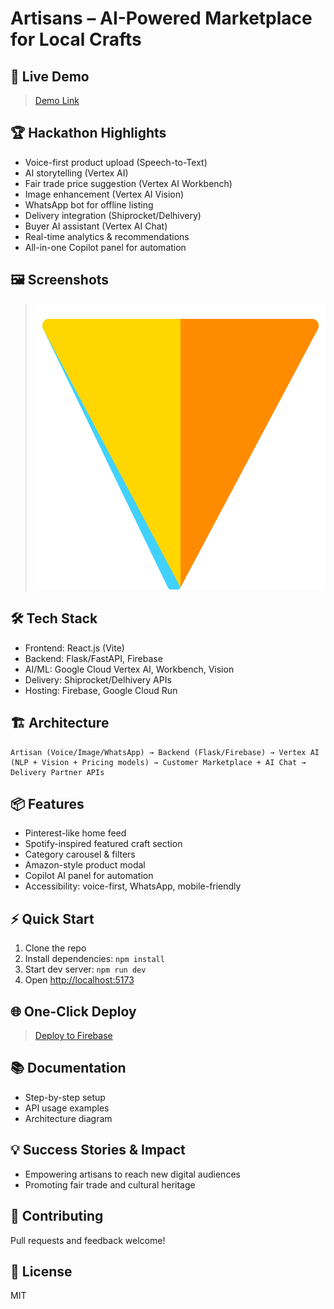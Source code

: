 # Artisans – AI-Powered Marketplace for Local Crafts

## 🚀 Live Demo
> [Demo Link](#) <!-- Add your deployed URL here -->

## 🏆 Hackathon Highlights
- Voice-first product upload (Speech-to-Text)
- AI storytelling (Vertex AI)
- Fair trade price suggestion (Vertex AI Workbench)
- Image enhancement (Vertex AI Vision)
- WhatsApp bot for offline listing
- Delivery integration (Shiprocket/Delhivery)
- Buyer AI assistant (Vertex AI Chat)
- Real-time analytics & recommendations
- All-in-one Copilot panel for automation

## 🖼️ Screenshots
> ![Home Feed](public/vite.svg) <!-- Replace with real screenshots -->

## 🛠️ Tech Stack
- Frontend: React.js (Vite)
- Backend: Flask/FastAPI, Firebase
- AI/ML: Google Cloud Vertex AI, Workbench, Vision
- Delivery: Shiprocket/Delhivery APIs
- Hosting: Firebase, Google Cloud Run

## 🏗️ Architecture
```
Artisan (Voice/Image/WhatsApp) → Backend (Flask/Firebase) → Vertex AI (NLP + Vision + Pricing models) → Customer Marketplace + AI Chat → Delivery Partner APIs
```

## 📦 Features
- Pinterest-like home feed
- Spotify-inspired featured craft section
- Category carousel & filters
- Amazon-style product modal
- Copilot AI panel for automation
- Accessibility: voice-first, WhatsApp, mobile-friendly

## ⚡ Quick Start
1. Clone the repo
2. Install dependencies: `npm install`
3. Start dev server: `npm run dev`
4. Open [http://localhost:5173](http://localhost:5173)

## 🌐 One-Click Deploy
> [Deploy to Firebase](#) <!-- Add deploy instructions or button -->

## 📚 Documentation
- Step-by-step setup
- API usage examples
- Architecture diagram

## 💡 Success Stories & Impact
- Empowering artisans to reach new digital audiences
- Promoting fair trade and cultural heritage

## 🤝 Contributing
Pull requests and feedback welcome!

## 📄 License
MIT
